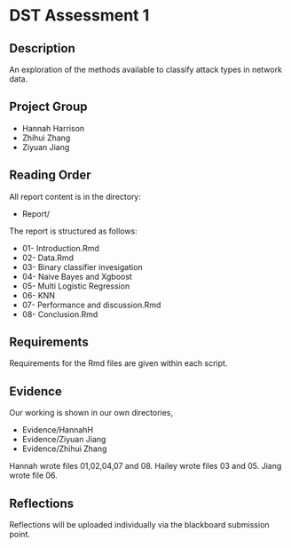# DST Assessment 1

## Description

An exploration of the methods available to classify attack types in network data. 

## Project Group

* Hannah Harrison
* Zhihui Zhang
* Ziyuan Jiang


## Reading Order

All report content is in the directory:

* Report/

The report is structured as follows:
* 01- Introduction.Rmd
* 02- Data.Rmd
* 03- Binary classifier invesigation
* 04- Naive Bayes and Xgboost
* 05- Multi Logistic Regression
* 06- KNN
* 07- Performance and discussion.Rmd
* 08- Conclusion.Rmd

## Requirements

Requirements for the Rmd files are given within each script.

## Evidence

Our working is shown in our own directories,

* Evidence/HannahH
* Evidence/Ziyuan Jiang
* Evidence/Zhihui Zhang

Hannah wrote files 01,02,04,07 and 08. Hailey wrote files 03 and 05. Jiang wrote file 06.

## Reflections

Reflections will be uploaded individually via the blackboard submission point.
